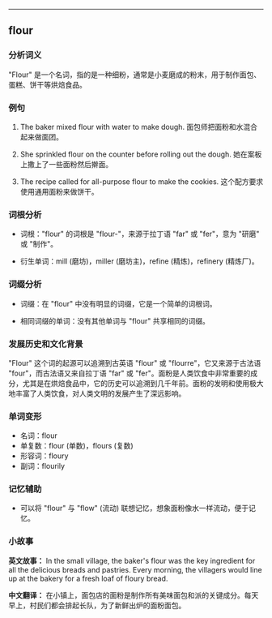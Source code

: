 
---------------
## flour
### 分析词义

"Flour" 是一个名词，指的是一种细粉，通常是小麦磨成的粉末，用于制作面包、蛋糕、饼干等烘焙食品。

### 例句

1. The baker mixed flour with water to make dough.
   面包师把面粉和水混合起来做面团。

2. She sprinkled flour on the counter before rolling out the dough.
   她在案板上撒上了一些面粉然后擀面。

3. The recipe called for all-purpose flour to make the cookies.
   这个配方要求使用通用面粉来做饼干。

### 词根分析

- 词根："flour" 的词根是 "flour-"，来源于拉丁语 "far" 或 "fer"，意为 "研磨" 或 "制作"。

- 衍生单词：mill (磨坊)，miller (磨坊主)，refine (精炼)，refinery (精炼厂)。

### 词缀分析

- 词缀：在 "flour" 中没有明显的词缀，它是一个简单的词根词。

- 相同词缀的单词：没有其他单词与 "flour" 共享相同的词缀。

### 发展历史和文化背景

"Flour" 这个词的起源可以追溯到古英语 "flour" 或 "flourre"，它又来源于古法语 "four"，而古法语又来自拉丁语 "far" 或 "fer"。面粉是人类饮食中非常重要的成分，尤其是在烘焙食品中，它的历史可以追溯到几千年前。面粉的发明和使用极大地丰富了人类饮食，对人类文明的发展产生了深远影响。

### 单词变形

- 名词：flour
- 单复数：flour (单数)，flours (复数)
- 形容词：floury
- 副词：flourily

### 记忆辅助

- 可以将 "flour" 与 "flow" (流动) 联想记忆，想象面粉像水一样流动，便于记忆。

### 小故事

**英文故事：**
In the small village, the baker's flour was the key ingredient for all the delicious breads and pastries. Every morning, the villagers would line up at the bakery for a fresh loaf of floury bread.

**中文翻译：**
在小镇上，面包店的面粉是制作所有美味面包和派的关键成分。每天早上，村民们都会排起长队，为了新鲜出炉的面粉面包。

